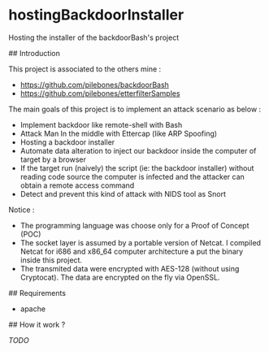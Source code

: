 hostingBackdoorInstaller
========================

Hosting the installer of the backdoorBash's project

## Introduction

This project is associated to the others mine : 
- https://github.com/pilebones/backdoorBash
- https://github.com/pilebones/etterfilterSamples

The main goals of this project is to implement an attack scenario as below : 
- Implement backdoor like remote-shell with Bash
- Attack Man In the middle with Ettercap (like ARP Spoofing)
- Hosting a backdoor installer
- Automate data alteration to inject our backdoor inside the computer of target by a browser
- If the target run (naively) the script (ie: the backdoor installer) without reading code source the computer is infected and the attacker can obtain a remote access command
- Detect and prevent this kind of attack with NIDS tool as Snort

Notice :
- The programming language was choose only for a Proof of Concept (POC)
- The socket layer is assumed by a portable version of Netcat. I compiled Netcat for i686 and x86_64 computer architecture a put the binary inside this project.
- The transmited data were encrypted with AES-128 (without using Cryptocat). The data are encrypted on the fly via OpenSSL.

## Requirements

- apache

## How it work ?

_TODO_
